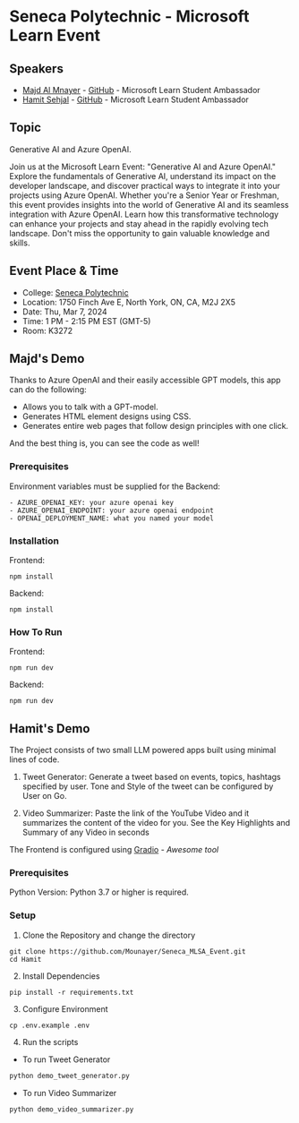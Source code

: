 # Seneca Polytechnic - Microsoft Learn Event

## Speakers

- [Majd Al Mnayer](https://mvp.microsoft.com/en-US/studentambassadors/profile/a9c7e159-8323-4ec9-8804-21f67fce6a1e) - [GitHub](https://github.com/Mounayer) - Microsoft Learn Student Ambassador
- [Hamit Sehjal](https://mvp.microsoft.com/en-US/studentambassadors/profile/359c1cbf-2337-4cd7-ba06-ffa7923900ff) - [GitHub](https://github.com/hamitsehjal) - Microsoft Learn Student Ambassador

## Topic

Generative AI and Azure OpenAI.

Join us at the Microsoft Learn Event: "Generative AI and Azure OpenAI." Explore the fundamentals of Generative AI, understand its impact on the developer landscape, and discover practical ways to integrate it into your projects using Azure OpenAI. Whether you're a Senior Year or Freshman, this event provides insights into the world of Generative AI and its seamless integration with Azure OpenAI. Learn how this transformative technology can enhance your projects and stay ahead in the rapidly evolving tech landscape. Don't miss the opportunity to gain valuable knowledge and skills.

## Event Place & Time

- College: [Seneca Polytechnic](https://www.senecapolytechnic.ca/home.html)
- Location: 1750 Finch Ave E, North York, ON, CA, M2J 2X5
- Date: Thu, Mar 7, 2024
- Time: 1 PM - 2:15 PM EST (GMT-5)
- Room: K3272

## Majd's Demo

Thanks to Azure OpenAI and their easily accessible GPT models, this app can do the following:
- Allows you to talk with a GPT-model.
- Generates HTML element designs using CSS.
- Generates entire web pages that follow design principles with one click.

And the best thing is, you can see the code as well!

### Prerequisites

Environment variables must be supplied for the Backend:

    - AZURE_OPENAI_KEY: your azure openai key
    - AZURE_OPENAI_ENDPOINT: your azure openai endpoint
    - OPENAI_DEPLOYMENT_NAME: what you named your model

### Installation

Frontend:

    npm install

Backend:

    npm install

### How To Run

Frontend:

    npm run dev

Backend:

    npm run dev

## Hamit's Demo
The Project consists of two small LLM powered apps built using minimal lines of code.

1. Tweet Generator: Generate a tweet based on events, topics, hashtags specified by user. Tone and Style of the tweet can be configured by User on Go.

2. Video Summarizer: Paste the link of the YouTube Video and it summarizes the content of the video for you. See the Key Highlights and Summary of any Video in seconds

The Frontend is configured using [Gradio](https://www.gradio.app) - *Awesome tool*
### Prerequisites

Python Version:
Python 3.7 or higher is required.

### Setup
1. Clone the Repository and change the directory
```
git clone https://github.com/Mounayer/Seneca_MLSA_Event.git
cd Hamit
```

2. Install Dependencies
```
pip install -r requirements.txt
```

3. Configure Environment
```
cp .env.example .env
```

4. Run the scripts
- To run Tweet Generator
```python
python demo_tweet_generator.py
```
- To run Video Summarizer
```python
python demo_video_summarizer.py
```
